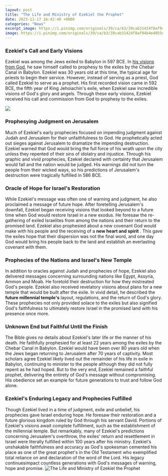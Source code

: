 ```yaml
---
layout: post
title: "The Life and Ministry of Ezekiel the Prophet"
date: 2023-11-17 16:42:40 +0000
categories: "News"
excerpt_image: https://i.pinimg.com/originals/39/ca/b3/39cab31424f8af94b4e4055ebd80d9bf.jpg
image: https://i.pinimg.com/originals/39/ca/b3/39cab31424f8af94b4e4055ebd80d9bf.jpg
---
```


### Ezekiel's Call and Early Visions
Ezekiel was among the Jews exiled to Babylon in 597 BCE. In [his visions from God](https://fistore.mysenprints.com/collection/abdalla), he saw himself called to prophesy to the exiles by the Chebar Canal in Babylon. Ezekiel was 30 years old at this time, the typical age for priests to begin their service. However, instead of serving as a priest, God called Ezekiel to serve as a prophet. His first recorded vision came in 592 BCE, the fifth year of King Jehoiachin's exile, when Ezekiel saw incredible visions of God's glory and angels. Through these early visions, Ezekiel received his call and commission from God to prophesy to the exiles.

![](https://insightforliving.swncdn.com/images/ifl-usa/content/ascendio/resources/bible/26-Ezekiel.png)
### Prophesying Judgment on Jerusalem
Much of Ezekiel's early prophecies focused on impending judgment against Judah and Jerusalem for their unfaithfulness to God. He prophetically acted out sieges against Jerusalem to dramatize the impending destruction. Ezekiel warned that God would bring the full force of his wrath upon the city unless they repented of their sins of idolatry and injustice. Through his graphic and vivid prophecies, Ezekiel declared with certainty that Jerusalem would fall and the nation would be judged. His warnings did not turn the people from their wicked ways, so his predictions of Jerusalem's destruction were tragically fulfilled in 586 BCE.
### Oracle of Hope for Israel's Restoration
While Ezekiel's message was often one of warning and judgment, he also proclaimed a message of future hope. After foretelling Jerusalem's downfall, Ezekiel began receiving visions that looked beyond to a future time when God would restore Israel in a new exodus. He foresaw the re-gathering of exiled Israelites from among the nations and their return to the promised land. Ezekiel also prophesied about a new covenant God would make with his people and the receiving of a **new heart and spirit** . This gave the exiles hope that their dispersion was not the final word, and one day God would bring his people back to the land and establish an everlasting covenant with them.
### Prophecies of the Nations and Israel's New Temple
In addition to oracles against Judah and prophecies of hope, Ezekiel also delivered messages concerning surrounding nations like Egypt, Assyria, Ammon and Moab. He foretold their destruction for how they mistreated God's people. Ezekiel also received revelatory visions about plans for a new temple that would be built after the exile. In vivid detail, he described the **future millennial temple's** layout, regulations, and the return of God's glory. These prophecies not only provided solace to the exiles but also signified God's faithfulness to ultimately restore Israel in the promised land with his presence once more.
### Unknown End but Faithful Until the Finish
The Bible gives no details about Ezekiel's later life or the manner of his death. He faithfully prophesied for at least 22 years among the exiles by the Chebar Canal in Babylon. Ezekiel would have been over 80 years old when the Jews began returning to Jerusalem after 70 years of captivity. Most scholars agree Ezekiel likely lived out the remainder of his life in exile in Babylon, continuing to minister to the people although they did not fully repent as he had hoped. But to the very end, Ezekiel remained a faithful prophet, delivering the entirety of God's message without compromising. His obedience set an example for future generations to trust and follow God alone.
### Ezekiel's Enduring Legacy and Prophecies Fulfilled
Though Ezekiel lived in a time of judgment, exile and unbelief, his prophecies gave Israel enduring hope. He foresaw their restoration and a future glorious kingdom ruled by God through his servant David. Portions of Ezekiel's visions await complete fulfillment, such as the establishment of the millennial temple. But remarkably, many of Ezekiel's predictions concerning Jerusalem's overthrow, the exiles' return and resettlement in Israel were literally fulfilled within 100 years after his ministry. Ezekiel's unshakable faithfulness and accuracy as God's spokesman cemented his place as one of the great prophet's in the Old Testament who exemplified total reliance on and declaration of the word of the Lord. His legacy continuesimpact countless generations with God's messages of warning, hope and promise.
![The Life and Ministry of Ezekiel the Prophet](https://i.pinimg.com/originals/39/ca/b3/39cab31424f8af94b4e4055ebd80d9bf.jpg)
